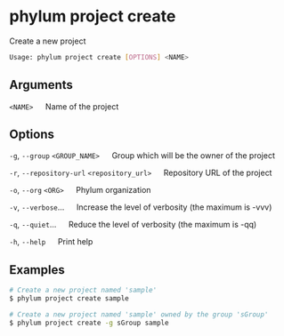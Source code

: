 # phylum project create

Create a new project

```sh
Usage: phylum project create [OPTIONS] <NAME>
```

## Arguments

`<NAME>`
&emsp; Name of the project

## Options

`-g`, `--group` `<GROUP_NAME>`
&emsp; Group which will be the owner of the project

`-r`, `--repository-url` `<repository_url>`
&emsp; Repository URL of the project

`-o`, `--org` `<ORG>`
&emsp; Phylum organization

`-v`, `--verbose`...
&emsp; Increase the level of verbosity (the maximum is -vvv)

`-q`, `--quiet`...
&emsp; Reduce the level of verbosity (the maximum is -qq)

`-h`, `--help`
&emsp; Print help

## Examples

```sh
# Create a new project named 'sample'
$ phylum project create sample

# Create a new project named 'sample' owned by the group 'sGroup'
$ phylum project create -g sGroup sample
```
